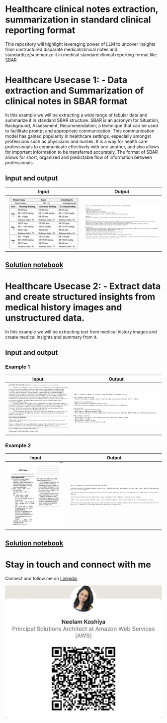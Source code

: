 # Healthcare clinical notes extraction, summarization in standard clinical reporting format
This repository will highlight leveraging power of LLM to uncover insights from unstructured disparate medical/clinical notes and standardize/summarize it in medical standard clinical reporting format like SBAR 

# Healthcare Usecase 1:  - Data extraction and Summarization of clinical notes in SBAR format
In this example we will be extracting a wide range of tabular data and summarize it in standard SBAR structure. SBAR is an acronym for Situation, Background, Assessment, Recommendation; a technique that can be used to facilitate prompt and appropriate communication. This communication model has gained popularity in healthcare settings, especially amongst professions such as physicians and nurses. It is a way for health care professionals to communicate effectively with one another, and also allows for important information to be transferred accurately. The format of SBAR allows for short, organized and predictable flow of information between professionals.

## Input and output 

Input            |  Output
:-------------------------:|:-------------------------:
![input](tab.png) |  ![input](sbar.png)



## [Solution notebook](/usecase1.ipynb)

# Healthcare Usecase 2:  - Extract data and create structured insights from medical history images and unstructured data.
In this example we will be extracting text from medical history images and create medical insights and summary from it.

## Input and output 

### Example 1 
Input            |  Output
:-------------------------:|:-------------------------:
![input](hp1.png) |  ![input](summary.png)

 

### Example 2

Input            |  Output
:-------------------------:|:-------------------------:
![input](hp2.png) |  ![input](soap.png)



## [Solution notebook](/usecase2.ipynb)


# Stay in touch and connect with me
Connect and follow me on [Linkedin](https://www.linkedin.com/in/neelam-koshiya-3b8407120/)

<a href="https://www.linkedin.com/in/neelam-koshiya-3b8407120/" rel="Follow me">![Neelam](linkedin.jpg)</a>


